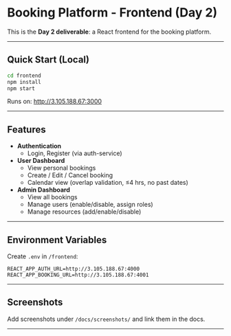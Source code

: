 # Booking Platform - Frontend (Day 2)

This is the **Day 2 deliverable**: a React frontend for the booking platform.

---

## Quick Start (Local)
```bash
cd frontend
npm install
npm start
```
Runs on: http://3.105.188.67:3000

---

## Features
- **Authentication**
  - Login, Register (via auth-service)
- **User Dashboard**
  - View personal bookings
  - Create / Edit / Cancel booking
  - Calendar view (overlap validation, ≤4 hrs, no past dates)
- **Admin Dashboard**
  - View all bookings
  - Manage users (enable/disable, assign roles)
  - Manage resources (add/enable/disable)

---

## Environment Variables
Create `.env` in `/frontend`:
```env
REACT_APP_AUTH_URL=http://3.105.188.67:4000
REACT_APP_BOOKING_URL=http://3.105.188.67:4001
```

---

## Screenshots
Add screenshots under `/docs/screenshots/` and link them in the docs.

---
